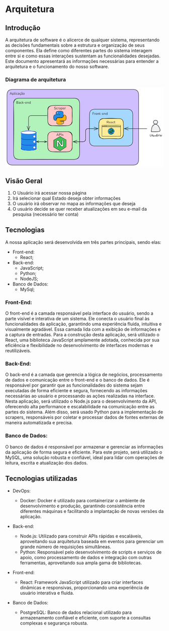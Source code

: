 # Arquitetura

## Introdução
A arquitetura de software é o alicerce de qualquer sistema, representando as decisões fundamentais sobre a estrutura e organização de seus componentes. Ela define como diferentes partes do sistema interagem entre si e como essas interações sustentam as funcionalidades desejadas. Este documento apresentará as informações necessárias para entender a arquitetura e o funcionamento do nosso software.

### Diagrama de arquitetura
![Diagrama arquitetura](diagrama.png)

## Visão Geral

1. O Usuário irá acessar nossa página
2. Irá selecionar qual Estado deseja obter informações 
3. O usuário irá observar no mapa as informações que deseja
4. O usuário decide se quer receber atualizações em seu e-mail da pesquisa (necessário ter conta)

## Tecnologias

A nossa aplicação será desenvolvida em três partes principais, sendo elas:

- Front-end:
    - React;
- Back-end:
    - JavaScript;
    - Python;
    - NodeJS;
- Banco de Dados:
    - MySql;

### Front-End:
O front-end é a camada responsável pela interface do usuário, sendo a parte visível e interativa de um sistema. Ele conecta o usuário final às funcionalidades da aplicação, garantindo uma experiência fluida, intuitiva e visualmente agradável. Essa camada lida com a exibição de informações e a captura de entradas. Para a construção desta aplicação, será utilizado o React, uma biblioteca JavaScript amplamente adotada, conhecida por sua eficiência e flexibilidade no desenvolvimento de interfaces modernas e reutilizáveis.

### Back-End:
O back-end é a camada que gerencia a lógica de negócios, processamento de dados e comunicação entre o front-end e o banco de dados. Ele é responsável por garantir que as funcionalidades do sistema sejam executadas de forma eficiente e segura, fornecendo as informações necessárias ao usuário e processando as ações realizadas na interface. Nesta aplicação, será utilizado o Node.js para o desenvolvimento da API, oferecendo alta performance e escalabilidade na comunicação entre as partes do sistema. Além disso, será usado Python para a implementação de scrapers, responsáveis por coletar e processar dados de fontes externas de maneira automatizada e precisa.

### Banco de Dados:
O banco de dados é responsável por armazenar e gerenciar as informações da aplicação de forma segura e eficiente. Para este projeto, será utilizado o MySQL, uma solução robusta e confiável, ideal para lidar com operações de leitura, escrita e atualização dos dados.
  
## Tecnologias utilizadas 

- DevOps:
    - Docker: Docker é utilizado para containerizar o ambiente de desenvolvimento e produção, garantindo consistência entre diferentes máquinas e facilitando a implantação de novas versões da aplicação.

- Back-end:
    - Node.js: Utilizado para construir APIs rápidas e escaláveis, aproveitando sua arquitetura baseada em eventos para gerenciar um grande número de requisições simultâneas.
    - Python: Responsável pelo desenvolvimento de scripts e serviços de apoio, como processamento de dados e integração com outras ferramentas, aproveitando sua ampla gama de bibliotecas.

- Front-end:
    - React: Framework JavaScript utilizado para criar interfaces dinâmicas e responsivas, proporcionando uma experiência de usuário interativa e fluida.

- Banco de Dados:
    - PostgreSQL: Banco de dados relacional utilizado para armazenamento confiável e eficiente, com suporte a consultas complexas e segurança robusta.
